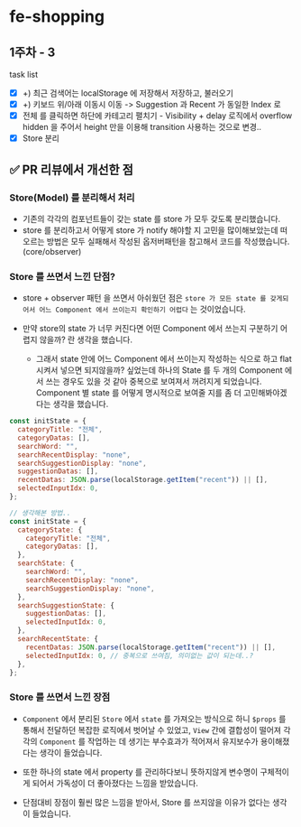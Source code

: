 # fe-shopping

## 1주차 - 3

task list

- [x] +) 최근 검색어는 localStorage 에 저장해서 저장하고, 불러오기
- [x] +) 키보드 위/아래 이동시 이동 -> Suggestion 과 Recent 가 동일한 Index 로
- [x] 전체 를 클릭하면 하단에 카테고리 펼치기 - Visibility + delay 로직에서 overflow hidden 을 주어서 height 만을 이용해 transition 사용하는 것으로 변경..
- [x] Store 분리

## ✅ PR 리뷰에서 개선한 점

### Store(Model) 를 분리해서 처리

- 기존의 각각의 컴포넌트들이 갖는 state 를 store 가 모두 갖도록 분리했습니다.
- store 를 분리하고서 어떻게 store 가 notify 해야할 지 고민을 많이해보았는데 떠오르는 방법은 모두 실패해서 작성된 옵저버패턴을 참고해서 코드를 작성했습니다. (core/observer)

### Store 를 쓰면서 느낀 단점?

- store + observer 패턴 을 쓰면서 아쉬웠던 점은 `store 가 모든 state 를 갖게되어서 어느 Component 에서 쓰이는지 확인하기 어렵다` 는 것이었습니다.

- 만약 store의 state 가 너무 커진다면 어떤 Component 에서 쓰는지 구분하기 어렵지 않을까? 란 생각을 했습니다.
  - 그래서 state 안에 어느 Component 에서 쓰이는지 작성하는 식으로 하고 flat 시켜서 넣으면 되지않을까? 싶었는데 하나의 State 를 두 개의 Component 에서 쓰는 경우도 있을 것 같아 중복으로 보여져서 꺼려지게 되었습니다. Component 별 state 를 어떻게 명시적으로 보여줄 지를 좀 더 고민해봐야겠다는 생각을 했습니다.

```js
const initState = {
  categoryTitle: "전체",
  categoryDatas: [],
  searchWord: "",
  searchRecentDisplay: "none",
  searchSuggestionDisplay: "none",
  suggestionDatas: [],
  recentDatas: JSON.parse(localStorage.getItem("recent")) || [],
  selectedInputIdx: 0,
};

// 생각해본 방법..
const initState = {
  categoryState: {
    categoryTitle: "전체",
    categoryDatas: [],
  },
  searchState: {
    searchWord: "",
    searchRecentDisplay: "none",
    searchSuggestionDisplay: "none",
  },
  searchSuggestionState: {
    suggestionDatas: [],
    selectedInputIdx: 0,
  },
  searchRecentState: {
    recentDatas: JSON.parse(localStorage.getItem("recent")) || [],
    selectedInputIdx: 0, // 중복으로 쓰여짐, 의미없는 값이 되는데..?
  },
};
```

### Store 를 쓰면서 느낀 장점

- `Component` 에서 분리된 `Store` 에서 `state` 를 가져오는 방식으로 하니 `$props` 를 통해서 전달하던 복잡한 로직에서 벗어날 수 있었고, `View` 간에 결합성이 떨어져 각각의 `Component` 를 작업하는 데 생기는 부수효과가 적어져서 유지보수가 용이해졌다는 생각이 들었습니다.

- 또한 하나의 state 에서 property 를 관리하다보니 뜻하지않게 변수명이 구체적이게 되어서 가독성이 더 좋아졌다는 느낌을 받았습니다.

- 단점대비 장점이 훨씬 많은 느낌을 받아서, Store 를 쓰지않을 이유가 없다는 생각이 들었습니다.
